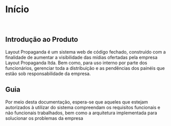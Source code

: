 # Início

</br>

## Introdução ao Produto

Layout Propaganda é um sistema web de código fechado, construído com a finalidade de aumentar a visibilidade das mídias ofertadas pela empresa Layout Propaganda ltda. Bem como, para uso interno por parte dos funcionários, gerenciar toda a distribuição e as pendências dos painéis que estão sob responsabilidade da empresa.

## Guia

Por meio desta documentação, espera-se que aqueles que estejam autorizados à utilizar do sistema compreendam os requisitos funcionais e não funcionais trabalhados, bem como a arquitetura implementada para solucionar os problemas da empresa
